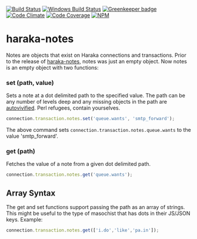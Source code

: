 [![Build Status][ci-img]][ci-url]
[![Windows Build Status][ci-win-img]][ci-win-url]
[![Greenkeeper badge][gk-img]][gk-url]
[![Code Climate][clim-img]][clim-url]
[![Code Coverage][cov-img]][cov-url]
[![NPM][npm-img]][npm-url]

# haraka-notes

Notes are objects that exist on Haraka connections and transactions. Prior to the release of [haraka-notes](https://github.com/haraka/haraka-notes), notes was just an empty object. Now notes is an empty object with two functions:


### set (path, value)

Sets a note at a dot delimited path to the specified value. The path can be any number of levels deep and any missing objects in the path are [autovivified](https://en.wikipedia.org/wiki/Autovivification). Perl refugees, contain yourselves.

```js
connection.transaction.notes.set('queue.wants', 'smtp_forward');
```

The above command sets `connection.transaction.notes.queue.wants` to the value 'smtp_forward'.


### get (path)

Fetches the value of a note from a given dot delimited path.

```js
connection.transaction.notes.get('queue.wants');
```


## Array Syntax

The get and set functions support passing the path as an array of strings. This might be useful to the type of masochist that has dots in their JS/JSON keys. Example:

```js
connection.transaction.notes.get(['i.do','like','pa.in']);
```


<!-- leave these buried at the bottom of the document -->
[ci-img]: https://travis-ci.org/haraka/haraka-notes.svg
[ci-url]: https://travis-ci.org/haraka/haraka-notes
[ci-win-img]: https://ci.appveyor.com/api/projects/status/lgdkqxv2pdtrsstg?svg=true
[ci-win-url]: https://ci.appveyor.com/project/haraka/haraka-lgdkqxv2pdtrsstg
[cov-img]: https://codecov.io/github/haraka/haraka-notes/coverage.svg
[cov-url]: https://codecov.io/github/haraka/haraka-notes
[clim-img]: https://codeclimate.com/github/haraka/haraka-notes/badges/gpa.svg
[clim-url]: https://codeclimate.com/github/haraka/haraka-notes
[gk-img]: https://badges.greenkeeper.io/haraka/haraka-notes.svg
[gk-url]: https://greenkeeper.io/
[npm-img]: https://nodei.co/npm/haraka-notes.png
[npm-url]: https://www.npmjs.com/package/haraka-notes
